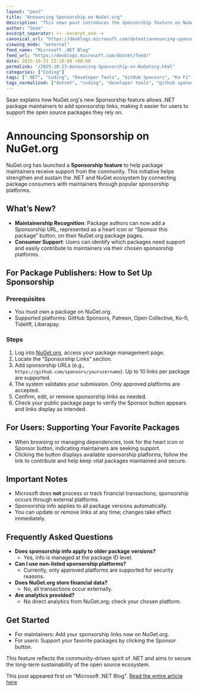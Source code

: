```yaml
---
layout: "post"
title: "Announcing Sponsorship on NuGet.org"
description: "This news post introduces the Sponsorship feature on NuGet.org, enabling package maintainers to add sponsorship links to their NuGet packages. It provides step-by-step instructions for both publishers and consumers, outlines approved platforms, and answers common questions about how the new feature works and its role in sustaining the .NET and NuGet ecosystem."
author: "Sean"
excerpt_separator: <!--excerpt_end-->
canonical_url: "https://devblogs.microsoft.com/dotnet/announcing-sponsorship-on-nugetdotorg-for-maintainer-appreciation/"
viewing_mode: "external"
feed_name: "Microsoft .NET Blog"
feed_url: "https://devblogs.microsoft.com/dotnet/feed/"
date: 2025-10-23 22:18:00 +00:00
permalink: "/2025-10-23-Announcing-Sponsorship-on-NuGetorg.html"
categories: ["Coding"]
tags: [".NET", "Coding", "Developer Tools", "GitHub Sponsors", "Ko Fi", "Liberapay", "News", "NuGet", "NuGet.org", "Open Collective", "Open Source", "Package Maintainers", "Package Management", "Patreon", "Software Ecosystem", "Sponsorship", "Tidelift"]
tags_normalized: ["dotnet", "coding", "developer tools", "github sponsors", "ko fi", "liberapay", "news", "nuget", "nugetdotorg", "open collective", "open source", "package maintainers", "package management", "patreon", "software ecosystem", "sponsorship", "tidelift"]
---
```


Sean explains how NuGet.org's new Sponsorship feature allows .NET package maintainers to add sponsorship links, making it easier for users to support the open source packages they rely on.<!--excerpt_end-->

# Announcing Sponsorship on NuGet.org

NuGet.org has launched a **Sponsorship feature** to help package maintainers receive support from the community. This initiative helps strengthen and sustain the .NET and NuGet ecosystem by connecting package consumers with maintainers through popular sponsorship platforms.

## What’s New?

- **Maintainership Recognition**: Package authors can now add a Sponsorship URL, represented as a heart icon or “Sponsor this package” button, on their NuGet.org package pages.
- **Consumer Support**: Users can identify which packages need support and easily contribute to maintainers via their chosen sponsorship platforms.

## For Package Publishers: How to Set Up Sponsorship

### Prerequisites

- You must own a package on NuGet.org.
- Supported platforms: GitHub Sponsors, Patreon, Open Collective, Ko-fi, Tidelift, Liberapay.

### Steps

1. Log into [NuGet.org](https://nuget.org), access your package management page.
2. Locate the “Sponsorship Links” section.
3. Add sponsorship URLs (e.g., `https://github.com/sponsors/yourusername`). Up to 10 links per package are supported.
4. The system validates your submission. Only approved platforms are accepted.
5. Confirm, edit, or remove sponsorship links as needed.
6. Check your public package page to verify the Sponsor button appears and links display as intended.

## For Users: Supporting Your Favorite Packages

- When browsing or managing dependencies, look for the heart icon or Sponsor button, indicating maintainers are seeking support.
- Clicking the button displays available sponsorship platforms; follow the link to contribute and help keep vital packages maintained and secure.

## Important Notes

- Microsoft does **not** process or track financial transactions; sponsorship occurs through external platforms.
- Sponsorship info applies to all package versions automatically.
- You can update or remove links at any time; changes take effect immediately.

## Frequently Asked Questions

- **Does sponsorship info apply to older package versions?**
  - Yes, info is managed at the package ID level.
- **Can I use non-listed sponsorship platforms?**
  - Currently, only approved platforms are supported for security reasons.
- **Does NuGet.org store financial data?**
  - No, all transactions occur externally.
- **Are analytics provided?**
  - No direct analytics from NuGet.org; check your chosen platform.

## Get Started

- For maintainers: Add your sponsorship links now on NuGet.org.
- For users: Support your favorite packages by clicking the Sponsor button.

This feature reflects the community-driven spirit of .NET and aims to secure the long-term sustainability of the open source ecosystem.

This post appeared first on "Microsoft .NET Blog". [Read the entire article here](https://devblogs.microsoft.com/dotnet/announcing-sponsorship-on-nugetdotorg-for-maintainer-appreciation/)

